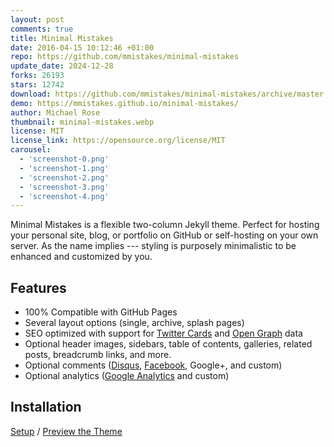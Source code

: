 ```yaml
---
layout: post
comments: true
title: Minimal Mistakes
date: 2016-04-15 10:12:46 +01:00
repo: https://github.com/mmistakes/minimal-mistakes
update_date: 2024-12-28
forks: 26193
stars: 12742
download: https://github.com/mmistakes/minimal-mistakes/archive/master.zip
demo: https://mmistakes.github.io/minimal-mistakes/
author: Michael Rose
thumbnail: minimal-mistakes.webp
license: MIT
license_link: https://opensource.org/license/MIT
carousel:
  - 'screenshot-0.png'
  - 'screenshot-1.png'
  - 'screenshot-2.png'
  - 'screenshot-3.png'
  - 'screenshot-4.png'
---
```


Minimal Mistakes is a flexible two-column Jekyll theme. Perfect for hosting your personal site, blog, or portfolio on GitHub or self-hosting on your own server. As the name implies --- styling is purposely minimalistic to be enhanced and customized by you.

## Features

* 100% Compatible with GitHub Pages
* Several layout options (single, archive, splash pages)
* SEO optimized with support for [Twitter Cards](https://dev.twitter.com/cards/overview) and [Open Graph](https://ogp.me/) data
* Optional header images, sidebars, table of contents, galleries, related posts, breadcrumb links, and more.
* Optional comments ([Disqus](https://disqus.com/), [Facebook](https://developers.facebook.com/docs/plugins/comments), Google+, and custom)
* Optional analytics ([Google Analytics](https://www.google.com/analytics/) and custom)

## Installation

[Setup](https://mmistakes.github.io/minimal-mistakes/docs/quick-start-guide/) / [Preview the Theme](https://mmistakes.github.io/minimal-mistakes/)
